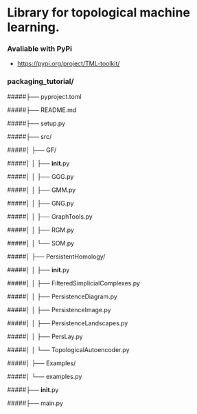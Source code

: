 # Library for topological machine learning.

### Avaliable with PyPi
 - https://pypi.org/project/TML-toolkit/


### packaging_tutorial/

#####├── pyproject.toml

#####├── README.md

#####├── setup.py

#####├── src/

#####│   ├── GF/

#####│   │   ├── __init__.py

#####│   │   ├── GGG.py

#####│   │   ├── GMM.py

#####│   │   ├── GNG.py

#####│   │   ├── GraphTools.py

#####│   │   ├── RGM.py

#####│   │   └── SOM.py

#####│   ├── PersistentHomology/

#####│   │   ├── __init__.py

#####│   │   ├── FilteredSimplicialComplexes.py

#####│   │   ├── PersistenceDiagram.py

#####│   │   ├── PersistenceImage.py

#####│   │   ├── PersistenceLandscapes.py

#####│   │   ├── PersLay.py

#####│   │   └── TopologicalAutoencoder.py

#####│   ├── Examples/

#####│       └── examples.py

#####├── __init__.py

#####├── main.py
